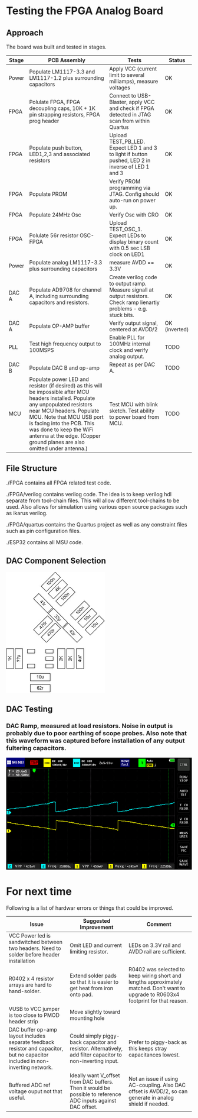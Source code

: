 # Testing the FPGA Analog Board

## Approach

The board was built and tested in stages.  

| Stage | PCB Assembly | Tests | Status |
|-|-|-|-|
| Power | Populate LM1117-3.3 and LM1117-1.2 plus surrounding capacitors | Apply VCC (current limit to several milliamps), measure voltages | OK |
| FPGA | Polulate FPGA, FPGA decoupling caps, 10K + 1K pin strapping resistors, FPGA prog header | Connect to USB-Blaster, apply VCC and check if FPGA detected in JTAG scan from within Quartus | OK |
| FPGA | Populate push button, LED1,2,3 and associated resistors | Upload TEST_PB_LED.  Expect LED 1 and 3 to light if button pushed, LED 2 in inverse of LED 1 and 3 | OK |
| FPGA | Populate PROM | Verify PROM programming via JTAG.  Config should auto-run on power up. | OK |
| FPGA | Populate 24MHz Osc | Verify Osc with CRO | OK |
| FPGA | Polulate 56r resistor OSC-FPGA | Upload TEST_OSC_1.  Expect LEDs to display binary count with 0.5 sec LSB clock on LED1 | OK |
| Power | Populate analog LM1117-3.3 plus surrounding capacitors | measure AVDD == 3.3V | OK |
| DAC A | Populate AD9708 for channel A, including surrounding capacitors and resistors. | Create verilog code to output ramp. Measure signall at output resistors.  Check ramp lienartiy problems - e.g. stuck bits. | OK |
| DAC A | Populate OP-AMP buffer | Verify output signal, centered at AVDD/2 | OK (inverted) |
| PLL | Test high frequency output to 100MSPS | Enable PLL for 100MHz internal clock and verify analog output. | TODO |
| DAC B | Populate DAC B and op-amp | Repeat as per DAC A. | TODO |
| MCU | Populate power LED and resistor (if desired) as this will be impossible after MCU headers installed. Populate any unpopulated resistors near MCU headers.  Populate MCU. Note that MCU USB port is facing into the PCB.  This was done to keep the WiFi antenna at the edge.  (Copper ground planes are also omitted under antenna.) | Test MCU with blink sketch.  Test ability to power board from MCU. | TODO | 

## File Structure

./FPGA contains all FPGA related test code.

./FPGA/verilog contains verilog code.  The idea is to keep verilog hdl separate from tool-chain files.  This will allow different tool-chains to be used.  Also allows for simulation using various open source packages such as ikarus verilog.

./FPGA/quartus contains the Quartus project as well as any constraint files such as pin configuration files.

./ESP32 contains all MSU code.

## DAC Component Selection

<img src=https://github.com/htrinkle/FPGA/blob/main/images/DAC_Components.jpg>

## DAC Testing

### DAC Ramp, measured at load resistors.  Noise in output is probably due to poor earthing of scope probes.  Also note that this waveform was captured before installation of any output fultering capacitors.

<img src=https://github.com/htrinkle/FPGA/blob/main/images/DAC_Ramp_No_OpAmp.bmp>

# For next time

Following is a list of hardwar errors or things that could be improved.

| Issue | Suggested Improvement | Comment |
|-|-|-|
| VCC Power led is sandwitched between two headers.  Need to solder before header installation | Omit LED and current limiting resistor. | LEDs on 3.3V rail and AVDD rail are sufficient. |
| R0402 x 4 resistor arrays are hard to hand-solder. | Extend solder pads so that it is easier to get heat from iron onto pad. | R0402 was selected to keep wiring short and lengths approximately matched.  Don't want to upgrade to R0603x4 footprint for that reason. |
| VUSB to VCC jumper is too close to PMOD header strip | Move slightly toward mounting hole | |
| DAC buffer op-amp layout includes separate feedback resistor and capacitor, but no capacitor included in non-inverting network. |  Could simply piggy-back capacitor and resistor.  Alternatively, add filter capacitor to non-inverting input. | Prefer to piggy-back as this keeps stray capacitances lowest. |
| Buffered ADC ref voltage ouput not that useful. | Ideally want V_offset from DAC buffers.  Then it would be possible to reference ADC inputs against DAC offset. |  Not an issue if using AC-coupling.  Also DAC offset is AVDD/2, so can generate in analog shield if needed. |


